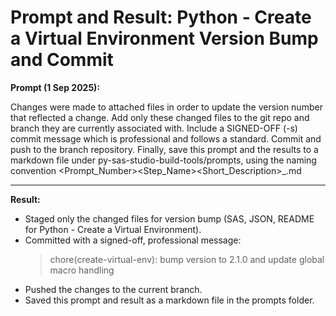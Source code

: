 # Prompt and Result: Python - Create a Virtual Environment Version Bump and Commit

**Prompt (1 Sep 2025):**

Changes were made to attached files in order to update the version number that reflected a change.  Add only these changed files to the git repo and branch they are currently associated with.  Include a SIGNED-OFF (-s) commit message which is professional and follows a standard.  Commit and push to the branch repository.
Finally, save this prompt and the results to a markdown file under py-sas-studio-build-tools/prompts, using the naming convention <Prompt_Number><Step_Name><Short_Description>_<timestamp>.md

---

**Result:**

- Staged only the changed files for version bump (SAS, JSON, README for Python - Create a Virtual Environment).
- Committed with a signed-off, professional message: 
  > chore(create-virtual-env): bump version to 2.1.0 and update global macro handling
- Pushed the changes to the current branch.
- Saved this prompt and result as a markdown file in the prompts folder.
